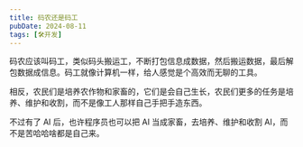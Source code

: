 ```yaml
---
title: 码农还是码工
pubDate: 2024-08-11
tags: [🛠️开发]
---
```


码农应该叫码工，类似码头搬运工，不断打包信息成数据，然后搬运数据，最后解包数据成信息。码工就像计算机一样，给人感觉是个高效而无聊的工具。

相反，农民们是培养农作物和家畜的，它们是会自己生长，农民们更多的任务是培养、维护和收割，而不是像工人那样自己手把手造东西。

不过有了 AI 后，也许程序员也可以把 AI 当成家畜，去培养、维护和收割 AI，而不是苦哈哈啥都是自己来。
